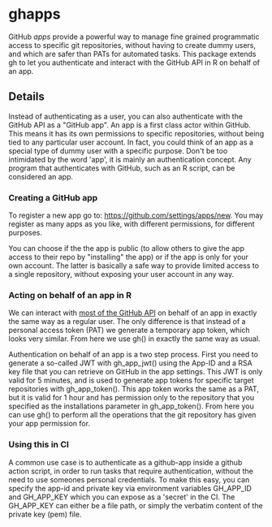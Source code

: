 # ghapps

GitHub *apps* provide a powerful way to manage fine grained programmatic access to specific git repositories, without having to create dummy users, and which are safer than PATs for automated tasks. This package extends gh to let you authenticate and interact with the GitHub API in R on behalf of an app.


## Details

Instead of authenticating as a user, you can also authenticate with the GitHub API as a "GitHub app". An app is a first class actor within GitHub. This means it has its own permissions to specific repositories, without being tied to any particular user account. In fact, you could think of an app as a special type of dummy user with a specific purpose. Don't be too intimidated by the word 'app', it is mainly an authentication concept. Any program that authenticates with GitHub, such as an R script, can be considered an app.

### Creating a GitHub app

To register a new app go to: https://github.com/settings/apps/new. You may register as many apps as you like, with different permissions, for different purposes.

You can choose if the the app is public (to allow others to give the app access to their repo by "installing" the app) or if the app is only for your own account. The latter is basically a safe way to provide limited access to a single repository, without exposing your user account in any way.

### Acting on behalf of an app in R

We can interact with [most of the GitHub API](https://docs.github.com/en/rest/overview/endpoints-available-for-github-apps) on behalf of an app in exactly the same way as a regular user. The only difference is that instead of a personal access token (PAT) we generate a temporary app token, which looks very similar. From here we use gh() in exactly the same way as usual.

Authentication on behalf of an app is a two step process. First you need to generate a so-called JWT with gh_app_jwt() using the App-ID and a RSA key file that you can retrieve on GitHub in the app settings. This JWT is only valid for 5 minutes, and is used to generate app tokens for specific target repositories with gh_app_token(). This app token works the same as a PAT, but it is valid for 1 hour and has permission only to the repository that you specified as the installations parameter in gh_app_token(). From here you can use gh() to perform all the operations that the git repository has given your app permission for.

### Using this in CI

A common use case is to authenticate as a github-app inside a github action script, in order to run tasks that require authentication, without the need to use someones personal credentials. To make this easy, you can specify the app-id and private key via environment variables GH_APP_ID and GH_APP_KEY which you can expose as a 'secret' in the CI. The GH_APP_KEY can either be a file path, or simply the verbatim content of the private key (pem) file.
